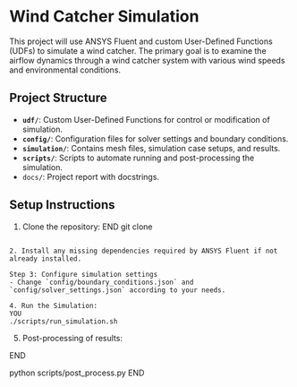 # Wind Catcher Simulation

This project will use ANSYS Fluent and custom User-Defined Functions (UDFs) to simulate a wind catcher. The primary goal is to examine the airflow dynamics through a wind catcher system with various wind speeds and environmental conditions.

## Project Structure

- **`udf/`**: Custom User-Defined Functions for control or modification of simulation.
- **`config/`**: Configuration files for solver settings and boundary conditions.
- **`simulation/`**: Contains mesh files, simulation case setups, and results.
- **`scripts/`**: Scripts to automate running and post-processing the simulation.
- `docs/`: Project report with docstrings.

## Setup Instructions

1. Clone the repository:
END
git clone <repository-url>
```

2. Install any missing dependencies required by ANSYS Fluent if not already installed.

Step 3: Configure simulation settings
- Change `config/boundary_conditions.json` and `config/solver_settings.json` according to your needs.

4. Run the Simulation:
YOU
./scripts/run_simulation.sh
```

5. Post-processing of results:

END

python scripts/post_process.py END 
